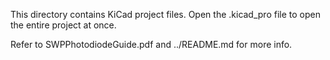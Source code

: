 This directory contains KiCad project files. Open the .kicad_pro file to open the entire project at once.

Refer to SWPPhotodiodeGuide.pdf and ../README.md for more info.
